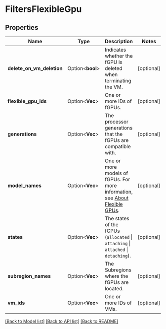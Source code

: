 # FiltersFlexibleGpu

## Properties

Name | Type | Description | Notes
------------ | ------------- | ------------- | -------------
**delete_on_vm_deletion** | Option<**bool**> | Indicates whether the fGPU is deleted when terminating the VM. | [optional]
**flexible_gpu_ids** | Option<**Vec<String>**> | One or more IDs of fGPUs. | [optional]
**generations** | Option<**Vec<String>**> | The processor generations that the fGPUs are compatible with. | [optional]
**model_names** | Option<**Vec<String>**> | One or more models of fGPUs. For more information, see [About Flexible GPUs](https://wiki.outscale.net/display/EN/About+Flexible+GPUs). | [optional]
**states** | Option<**Vec<String>**> | The states of the fGPUs (`allocated` \\| `attaching` \\| `attached` \\| `detaching`). | [optional]
**subregion_names** | Option<**Vec<String>**> | The Subregions where the fGPUs are located. | [optional]
**vm_ids** | Option<**Vec<String>**> | One or more IDs of VMs. | [optional]

[[Back to Model list]](../README.md#documentation-for-models) [[Back to API list]](../README.md#documentation-for-api-endpoints) [[Back to README]](../README.md)


